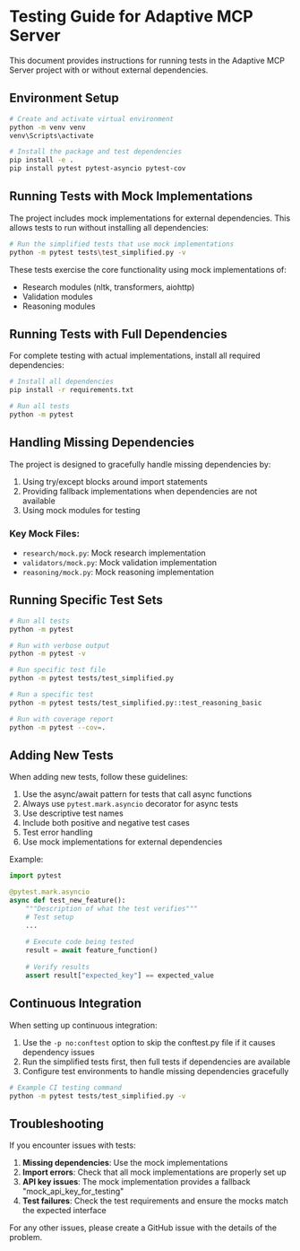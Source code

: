 # Testing Guide for Adaptive MCP Server

This document provides instructions for running tests in the Adaptive MCP Server project with or without external dependencies.

## Environment Setup

```bash
# Create and activate virtual environment
python -m venv venv
venv\Scripts\activate

# Install the package and test dependencies
pip install -e .
pip install pytest pytest-asyncio pytest-cov
```

## Running Tests with Mock Implementations

The project includes mock implementations for external dependencies. This allows tests to run without installing all dependencies:

```bash
# Run the simplified tests that use mock implementations
python -m pytest tests\test_simplified.py -v
```

These tests exercise the core functionality using mock implementations of:
- Research modules (nltk, transformers, aiohttp)
- Validation modules
- Reasoning modules 

## Running Tests with Full Dependencies

For complete testing with actual implementations, install all required dependencies:

```bash
# Install all dependencies
pip install -r requirements.txt

# Run all tests
python -m pytest
```

## Handling Missing Dependencies

The project is designed to gracefully handle missing dependencies by:
1. Using try/except blocks around import statements
2. Providing fallback implementations when dependencies are not available
3. Using mock modules for testing

### Key Mock Files:
- `research/mock.py`: Mock research implementation
- `validators/mock.py`: Mock validation implementation
- `reasoning/mock.py`: Mock reasoning implementation

## Running Specific Test Sets

```bash
# Run all tests
python -m pytest

# Run with verbose output
python -m pytest -v

# Run specific test file
python -m pytest tests/test_simplified.py

# Run a specific test
python -m pytest tests/test_simplified.py::test_reasoning_basic

# Run with coverage report
python -m pytest --cov=.
```

## Adding New Tests

When adding new tests, follow these guidelines:

1. Use the async/await pattern for tests that call async functions
2. Always use `pytest.mark.asyncio` decorator for async tests
3. Use descriptive test names
4. Include both positive and negative test cases
5. Test error handling
6. Use mock implementations for external dependencies

Example:

```python
import pytest

@pytest.mark.asyncio
async def test_new_feature():
    """Description of what the test verifies"""
    # Test setup
    ...
    
    # Execute code being tested
    result = await feature_function()
    
    # Verify results
    assert result["expected_key"] == expected_value
```

## Continuous Integration

When setting up continuous integration:

1. Use the `-p no:conftest` option to skip the conftest.py file if it causes dependency issues
2. Run the simplified tests first, then full tests if dependencies are available
3. Configure test environments to handle missing dependencies gracefully

```bash
# Example CI testing command
python -m pytest tests/test_simplified.py -v
```

## Troubleshooting

If you encounter issues with tests:

1. **Missing dependencies**: Use the mock implementations
2. **Import errors**: Check that all mock implementations are properly set up
3. **API key issues**: The mock implementation provides a fallback "mock_api_key_for_testing"
4. **Test failures**: Check the test requirements and ensure the mocks match the expected interface

For any other issues, please create a GitHub issue with the details of the problem.
